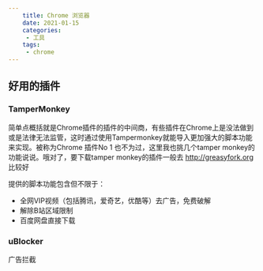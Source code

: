 ```yaml
---
    title: Chrome 浏览器
    date: 2021-01-15
    categories:
     - 工具
    tags:
     - chrome
---
```


<Boxx/>

## 好用的插件

### TamperMonkey
简单点概括就是Chrome插件的插件的中间商，有些插件在Chrome上是没法做到或是法律无法监管，这时通过使用Tampermonkey就能导入更加强大的脚本功能来实现。被称为Chrome 插件No 1 也不为过，这里我也挑几个tamper monkey的功能说说。哦对了，要下载tamper monkey的插件一般去 <http://greasyfork.org> 比较好

提供的脚本功能包含但不限于：
- 全网VIP视频（包括腾讯，爱奇艺，优酷等）去广告，免费破解
- 解除B站区域限制
- 百度网盘直接下载

### uBlocker
广告拦截
